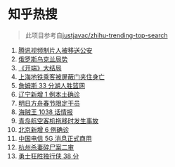 # 知乎热搜

> 此项目参考自[justjavac/zhihu-trending-top-search](https://github.com/justjavac/zhihu-trending-top-search/blob/main/utils.ts)

<!-- BEGIN -->
  <!-- 最后更新时间:Wed Jan 26 2022 10:11:54 GMT+0000 (Coordinated Universal Time) -->
  1. [腾讯视频制片人被移送公安](https://www.zhihu.com/search?q=腾讯视频制片人)
1. [俄罗斯乌克兰局势](https://www.zhihu.com/search?q=俄罗斯乌克兰)
1. [《开端》大结局](https://www.zhihu.com/search?q=开端大结局)
1. [上海地铁乘客被屏蔽门夹住身亡](https://www.zhihu.com/search?q=上海地铁)
1. [詹姆斯 33 分湖人胜篮网](https://www.zhihu.com/search?q=湖人)
1. [辽宁新增 1 例本土确诊](https://www.zhihu.com/search?q=辽宁新增)
1. [明日方舟春节限定干员](https://www.zhihu.com/search?q=明日方舟)
1. [海贼王 1038 话情报](https://www.zhihu.com/search?q=海贼王)
1. [青岛航空客机拖移时发生事故](https://www.zhihu.com/search?q=青岛航空)
1. [北京新增 6 例确诊](https://www.zhihu.com/search?q=北京新增)
1. [中国电信 5G 消息正式商用](https://www.zhihu.com/search?q=中国电信5g)
1. [杭州杀妻碎尸案二审](https://www.zhihu.com/search?q=杭州杀妻碎尸案)
1. [勇士狂胜独行侠 38 分](https://www.zhihu.com/search?q=勇士)
  <!-- END -->
